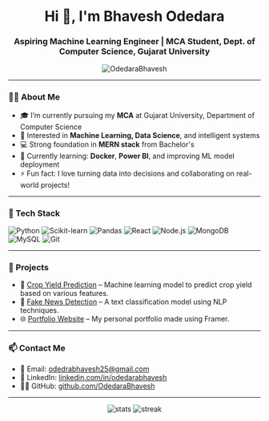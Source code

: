 <h1 align="center">Hi 👋, I'm Bhavesh Odedara</h1>
<h3 align="center">Aspiring Machine Learning Engineer | MCA Student, Dept. of Computer Science, Gujarat University</h3>

<p align="center">
  <img src="https://komarev.com/ghpvc/?username=OdedaraBhavesh&label=Profile%20views&color=0e75b6&style=flat" alt="OdedaraBhavesh" />
</p>

---

### 👨‍💻 About Me

- 🎓 I’m currently pursuing my **MCA** at Gujarat University, Department of Computer Science  
- 🤖 Interested in **Machine Learning, Data Science**, and intelligent systems  
- 💻 Strong foundation in **MERN stack** from Bachelor's  
- 🌱 Currently learning: **Docker**, **Power BI**, and improving ML model deployment  
- ⚡ Fun fact: I love turning data into decisions and collaborating on real-world projects!

---

### 🔧 Tech Stack

![Python](https://img.shields.io/badge/Python-3776AB?style=flat&logo=python&logoColor=white)
![Scikit-learn](https://img.shields.io/badge/Scikit--learn-F7931E?style=flat&logo=scikit-learn&logoColor=white)
![Pandas](https://img.shields.io/badge/Pandas-150458?style=flat&logo=pandas&logoColor=white)
![React](https://img.shields.io/badge/React-20232A?style=flat&logo=react&logoColor=61DAFB)
![Node.js](https://img.shields.io/badge/Node.js-43853D?style=flat&logo=node.js&logoColor=white)
![MongoDB](https://img.shields.io/badge/MongoDB-4EA94B?style=flat&logo=mongodb&logoColor=white)
![MySQL](https://img.shields.io/badge/MySQL-005C84?style=flat&logo=mysql&logoColor=white)
![Git](https://img.shields.io/badge/Git-F05032?style=flat&logo=git&logoColor=white)

---

### 📌 Projects

- 🚜 [Crop Yield Prediction](https://github.com/OdedaraBhavesh/crop-yield-predictor) – Machine learning model to predict crop yield based on various features.
- 📰 [Fake News Detection](https://github.com/OdedaraBhavesh/fake-news-detection) – A text classification model using NLP techniques.
- 🌐 [Portfolio Website](https://odedarabhavesh.framer.website) – My personal portfolio made using Framer.

---

### 📫 Contact Me

- 📧 Email: [odedrabhavesh25@gmail.com](mailto:odedrabhavesh25@gmail.com)
- 🔗 LinkedIn: [linkedin.com/in/odedarabhavesh](https://www.linkedin.com/in/odedarabhavesh/)
- 🧑‍💻 GitHub: [github.com/OdedaraBhavesh](https://github.com/OdedaraBhavesh)

---
<!-- STATS -->
<p align="center">
  <img src="https://github-readme-stats.vercel.app/api?username=OdedaraBhavesh&show_icons=true&theme=default" alt="stats" />
  <img src="https://github-readme-streak-stats-eight.vercel.app?user=OdedaraBhavesh&theme=default" alt="streak" />
</p>

